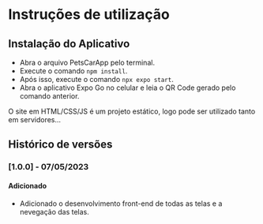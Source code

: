 # Instruções de utilização

## Instalação do Aplicativo
- Abra o arquivo PetsCarApp pelo terminal.
- Execute o comando ``npm install``.
- Após isso, execute o comando ``npx expo start``.
- Abra o aplicativo Expo Go no celular e leia o QR Code gerado pelo comando anterior.

O site em HTML/CSS/JS é um projeto estático, logo pode ser utilizado tanto em servidores...

## Histórico de versões

### [1.0.0] - 07/05/2023
#### Adicionado
- Adicionado o desenvolvimento front-end de todas as telas e a nevegação das telas.
